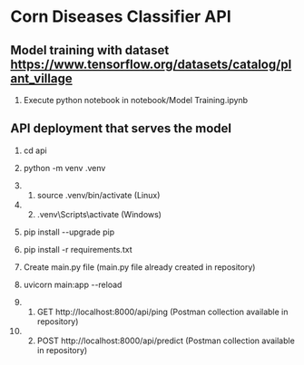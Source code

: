 # Corn Diseases Classifier API

## Model training with dataset https://www.tensorflow.org/datasets/catalog/plant_village

1. Execute python notebook in notebook/Model Training.ipynb 

## API deployment that serves the model

1. cd api

2. python -m venv .venv

3. 1. source .venv/bin/activate (Linux)

3. 2. .venv\Scripts\activate (Windows)

4. pip install --upgrade pip

5. pip install -r requirements.txt

6. Create main.py file (main.py file already created in repository)

7. uvicorn main:app --reload 

8. 1. GET http://localhost:8000/api/ping (Postman collection available in repository)

8. 2. POST http://localhost:8000/api/predict (Postman collection available in repository)

